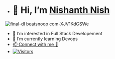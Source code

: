 - # 👋 Hi, I’m [Nishanth Nish](mailto:nishanthbangera107@gmail.com)

![final-dl beatsnoop com-XJV1KdGSWe](https://user-images.githubusercontent.com/43651531/208462608-243efef0-65c7-402b-8288-feabe6f94881.jpg)

- 👀 I’m interested in Full Stack Developement
- 🌱 I’m currently learning Devops
- [📫 Connect with me 💬](https://www.linkedin.com/in/nishanthbnish)
- [![Visitors](https://api.visitorbadge.io/api/visitors?path=https%3A%2F%2Fgithub.com%2FNishanthbnish&label=Visitors&countColor=%232ccce4&style=plastic&labelStyle=upper)](https://visitorbadge.io/status?path=https%3A%2F%2Fgithub.com%2FNishanthbnish)
<!---
Nishanthbnish/Nishanthbnish is a ✨ special ✨ repository because its `README.md` (this file) appears on your GitHub profile.
You can click the Preview link to take a look at your changes.
--->
